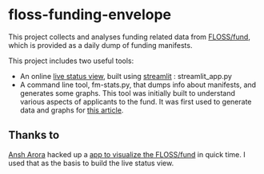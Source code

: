 # floss-funding-envelope

This project collects and analyses funding related data from
[FLOSS/fund](https://dir.floss.fund/), which is provided as a daily dump of funding manifests.

This project includes two useful tools:

  * An online [live status view](https://floss-fund-live-status.streamlit.app/), built using [streamlit](https://streamlit.io/) : streamlit_app.py
  * A command line tool, fm-stats.py, that dumps info about manifests, and generates some graphs. This tool was initially built to understand various aspects of applicants to the fund. It was first used to generate data and graphs for [this article](https://techbitsatoms.substack.com/p/analyzing-the-flossfund-database).

## Thanks to

[Ansh Arora](https://ansharora.in/) hacked up a [app to visualize the FLOSS/fund](https://floss-fund.streamlit.app/) in quick time. I used that as the basis to build the live status view.